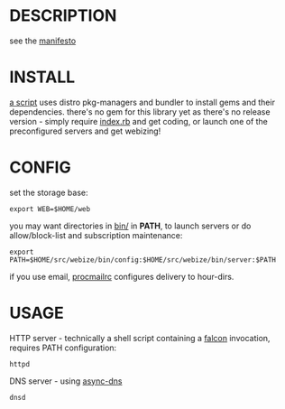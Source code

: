 # DESCRIPTION
 see the [manifesto](LINKS.md)

# INSTALL
[a script](INSTALL.sh) uses distro pkg-managers and bundler to install gems and their dependencies. there's no gem for this library yet as there's no release version - simply require [index.rb](index.rb) and get coding, or launch one of the preconfigured servers and get webizing!

# CONFIG

set the storage base:

    export WEB=$HOME/web

you may want directories in [bin/](bin/) in **PATH**, to launch servers or do allow/block-list and subscription maintenance:

    export PATH=$HOME/src/webize/bin/config:$HOME/src/webize/bin/server:$PATH

if you use email, [procmailrc](config/dotfiles/.procmailrc) configures delivery to hour-dirs.

# USAGE

HTTP server - technically a shell script containing a [falcon](https://github.com/socketry/falcon) invocation, requires PATH configuration:

    httpd

DNS server - using [async-dns](https://github.com/socketry/async-dns)

    dnsd
